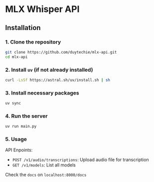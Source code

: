# MLX Whisper API

## Installation

### 1. Clone the repository

```bash
git clone https://github.com/duytechie/mlx-api.git
cd mlx-api
```

### 2. Install `uv` (if not already installed)

```bash
curl -LsSf https://astral.sh/uv/install.sh | sh
```

### 3. Install necessary packages

```bash
uv sync
```

### 4. Run the server

```bash
uv run main.py
```

### 5. Usage

API Enpoints:

- `POST /v1/audio/transcriptions`: Upload audio file for transcription
- `GET /v1/models`: List all models

Check the `docs` on `localhost:8000/docs`

